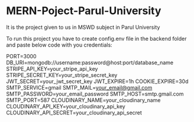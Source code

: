 # MERN-Poject-Parul-University
It is the project given to us in MSWD subject in Parul University


To run this project you have to create config.env file in the backend folder and paste below code with you credentials:

PORT=3000
DB_URI=mongodb://username:password@host:port/database_name
STRIPE_API_KEY=your_stripe_api_key
STRIPE_SECRET_KEY=your_stripe_secret_key
JWT_SECRET=your_jwt_secret_key
JWT_EXPIRE=1h
COOKIE_EXPIRE=30d
SMTP_SERVICE=gmail
SMTP_MAIL=your_email@gmail.com
SMTP_PASSWORD=your_email_password
SMTP_HOST=smtp.gmail.com
SMTP_PORT=587
CLOUDINARY_NAME=your_cloudinary_name
CLOUDINARY_API_KEY=your_cloudinary_api_key
CLOUDINARY_API_SECRET=your_cloudinary_api_secret

